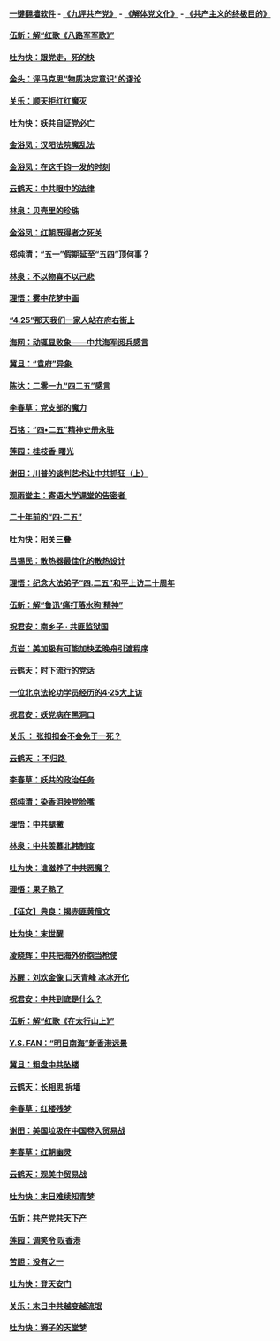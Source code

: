#### [一键翻墙软件](https://github.com/gfw-breaker/nogfw/blob/master/README.md?t=05020938) -  [《九评共产党》](https://github.com/gfw-breaker/9ping.md?t=05020938) - [《解体党文化》](https://github.com/gfw-breaker/jtdwh.md?t=05020938) - [《共产主义的终极目的》](https://github.com/gfw-breaker/gczydzjmd.md?t=05020938)

#### [伍新：解“红歌《八路军军歌》”](../pages/nsc993/n11227702.md?t=05020938) 

#### [吐为快：跟党走，死的快](../pages/nsc993/n11227511.md?t=05020938) 

#### [金头：评马克思“物质决定意识”的谬论](../pages/nsc993/n11227161.md?t=05020938) 

#### [关乐：顺天拒红红魔灭](../pages/nsc993/n11225393.md?t=05020938) 

#### [吐为快：妖共自证党必亡](../pages/nsc993/n11223109.md?t=05020938) 

#### [金浴凤：汉阳法院魔乱法](../pages/nsc993/n11222083.md?t=05020938) 

#### [金浴凤：在这千钧一发的时刻](../pages/nsc993/n11222047.md?t=05020938) 

#### [云鹤天：中共眼中的法律](../pages/nsc993/n11221943.md?t=05020938) 

#### [林泉：贝壳里的珍珠](../pages/nsc993/n11217073.md?t=05020938) 

#### [金浴凤：红朝既得者之死关](../pages/nsc993/n11217063.md?t=05020938) 

#### [郑纯清：“五一”假期延至“五四”顶何事？](../pages/nsc993/n11217000.md?t=05020938) 

#### [林泉：不以物喜不以己悲](../pages/nsc993/n11216987.md?t=05020938) 

#### [理悟：雾中花梦中画](../pages/nsc993/n11213846.md?t=05020938) 

#### [“4.25”那天我们一家人站在府右街上](../pages/nsc993/n11210435.md?t=05020938) 

#### [海网：动辄显败象——中共海军阅兵感言](../pages/nsc993/n11212147.md?t=05020938) 

#### [冀旦：“袁府”异象 ](../pages/nsc993/n11211996.md?t=05020938) 

#### [陈达：二零一九“四二五”感言](../pages/nsc993/n11211971.md?t=05020938) 

#### [李春草：党支部的魔力](../pages/nsc993/n11211722.md?t=05020938) 

#### [石铭：“四•二五”精神史册永驻](../pages/nsc993/n11210585.md?t=05020938) 

#### [莲园：桂枝香‧曙光](../pages/nsc993/n11210371.md?t=05020938) 

#### [谢田：川普的谈判艺术让中共抓狂（上）](../pages/nsc993/n11209038.md?t=05020938) 

#### [观雨堂主：寄语大学课堂的告密者 ](../pages/nsc993/n11209062.md?t=05020938) 

#### [二十年前的“四·二五”](../pages/nsc993/n11207639.md?t=05020938) 

#### [吐为快：阳关三叠](../pages/nsc993/n11207152.md?t=05020938) 

#### [吕锡民：散热器最佳化的散热设计](../pages/nsc993/n11206294.md?t=05020938) 

#### [理悟：纪念大法弟子“四.二五”和平上访二十周年](../pages/nsc993/n11206269.md?t=05020938) 

#### [伍新：解“鲁迅‘痛打落水狗’精神”](../pages/nsc993/n11206208.md?t=05020938) 

#### [祝君安：南乡子 · 共匪监狱国](../pages/nsc993/n11203831.md?t=05020938) 

#### [贞岩：美加极有可能加快孟晚舟引渡程序](../pages/nsc993/n11203705.md?t=05020938) 

#### [云鹤天：时下流行的党话](../pages/nsc993/n11203254.md?t=05020938) 

#### [一位北京法轮功学员经历的4·25大上访](../pages/nsc993/n11203160.md?t=05020938) 

#### [祝君安：妖党病在黑洞口](../pages/nsc993/n11201449.md?t=05020938) 

#### [关乐 ： 张扣扣会不会免于一死？](../pages/nsc993/n11201363.md?t=05020938) 

#### [云鹤天 ：不归路 ](../pages/nsc993/n11201359.md?t=05020938) 

#### [李春草：妖共的政治任务](../pages/nsc993/n11199926.md?t=05020938) 

#### [郑纯清：染香泪映党脸嘴](../pages/nsc993/n11199911.md?t=05020938) 

#### [理悟：中共腿撇](../pages/nsc993/n11199727.md?t=05020938) 

#### [林泉：中共羡慕北韩制度](../pages/nsc993/n11199776.md?t=05020938) 

#### [吐为快：谁滋养了中共恶魔？](../pages/nsc993/n11199706.md?t=05020938) 

#### [理悟：果子熟了](../pages/nsc993/n11196774.md?t=05020938) 

#### [【征文】典良：揭赤匪黄俄文](../pages/nsc993/n11195773.md?t=05020938) 

#### [吐为快：末世醒](../pages/nsc993/n11196757.md?t=05020938) 

#### [凌晓辉：中共把海外侨胞当枪使](../pages/nsc993/n11195270.md?t=05020938) 

#### [苏醒：刘欢金像 口天青峰 冰冰开化](../pages/nsc993/n11194046.md?t=05020938) 

#### [祝君安：中共到底是什么？](../pages/nsc993/n11193828.md?t=05020938) 

#### [伍新：解“红歌《在太行山上》”](../pages/nsc993/n11193680.md?t=05020938) 

#### [Y.S. FAN：“明日南海”新香港远景](../pages/nsc993/n11189809.md?t=05020938) 

#### [冀旦：粗盘中共坠楼](../pages/nsc993/n11188872.md?t=05020938) 

#### [云鹤天：长相思 拆墙](../pages/nsc993/n11187494.md?t=05020938) 

#### [李春草：红楼残梦](../pages/nsc993/n11187468.md?t=05020938) 

#### [谢田：美国垃圾在中国卷入贸易战](../pages/nsc993/n11184083.md?t=05020938) 

#### [李春草：红朝幽灵](../pages/nsc993/n11186717.md?t=05020938) 

#### [云鹤天：观美中贸易战](../pages/nsc993/n11184252.md?t=05020938) 

#### [吐为快：末日难续知青梦](../pages/nsc993/n11183957.md?t=05020938) 

#### [伍新：共产党共天下产](../pages/nsc993/n11183941.md?t=05020938) 

#### [莲园：调笑令 叹香港](../pages/nsc993/n11183930.md?t=05020938) 

#### [苦胆：没有之一](../pages/nsc993/n11183909.md?t=05020938) 

#### [吐为快：登天安门](../pages/nsc993/n11183895.md?t=05020938) 

#### [关乐：末日中共越变越流氓](../pages/nsc993/n11183026.md?t=05020938) 

#### [吐为快：狮子的天堂梦](../pages/nsc993/n11179854.md?t=05020938) 

